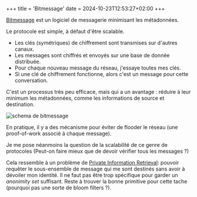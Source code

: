 +++
title = 'Bitmessage'
date = 2024-10-23T12:53:27+02:00
+++

[Bitmessage](https://en.wikipedia.org/wiki/Bitmessage) est un logiciel de messagerie minimisant les métadonnées.

Le protocole est simple, à défaut d'être scalable.
- Les clés (symétriques) de chiffrement sont transmises sur d'autres canaux.
- Les messages sont chiffrés et envoyés sur une base de donnée distribuée.
- Pour chaque nouveau message du réseau, j'essaye toutes mes clés.
- Si une clé de chiffrement fonctionne, alors c'est un message pour cette conversation.

C'est un processus très peu efficace, mais qui a un avantage : réduire à leur minimum les métadonnées, comme les informations de source et destination.

![schema de bitmessage](/bitmessage.jpg)

En pratique, il y a des mécanisme pour éviter de flooder le réseau (une proof-of-work associé à chaque message).

Je me pose néanmoins la question de la scalabilité de ce genre de protocoles (Peut-on faire mieux que de devoir vérifier tous les messages ?)

Cela ressemble à un problème de [Private Information Retrieval](https://en.wikipedia.org/wiki/Private_information_retrieval): pouvoir requêter le sous-ensemble de message qui me sont destinés sans avoir à dévoiler mon identité. Il ne faut pas être trop spécifique pour garder un _anonimity set_ suffisant. Reste à trouver la bonne primitive pour cette tache (pourquoi pas une sorte de bloom filters ?).
